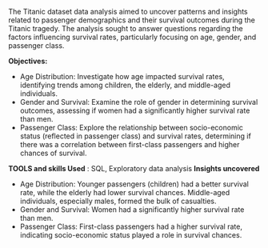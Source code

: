 The Titanic dataset data analysis aimed to uncover patterns and insights related to passenger demographics and their survival outcomes during the Titanic tragedy. The analysis sought to answer questions regarding the factors influencing survival rates, particularly focusing on age, gender, and passenger class.

**Objectives:**

* Age Distribution: Investigate how age impacted survival rates, identifying trends among children, the elderly, and middle-aged individuals.
* Gender and Survival: Examine the role of gender in determining survival outcomes, assessing if women had a significantly higher survival rate than men.
* Passenger Class: Explore the relationship between socio-economic status (reflected in passenger class) and survival rates, determining if there was a correlation between first-class passengers and higher chances of survival.

**TOOLS and skills Used** : SQL, Exploratory data analysis
**Insights uncovered**
* Age Distribution: Younger passengers (children) had a better survival rate, while the elderly had lower survival chances. Middle-aged individuals, especially males, formed the bulk of casualties.
* Gender and Survival: Women had a significantly higher survival rate than men.
* Passenger Class: First-class passengers had a higher survival rate, indicating socio-economic status played a role in survival chances.
